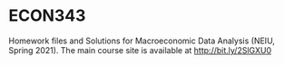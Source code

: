 # ECON343
Homework files and Solutions for Macroeconomic Data Analysis (NEIU, Spring 2021). The main course site is available at http://bit.ly/2SlGXU0 

